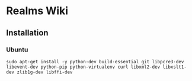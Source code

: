 # Realms Wiki

## Installation

### Ubuntu

```
sudo apt-get install -y python-dev build-essential git libpcre3-dev libevent-dev python-pip python-virtualenv curl libxml2-dev libxslt1-dev zlib1g-dev libffi-dev
```